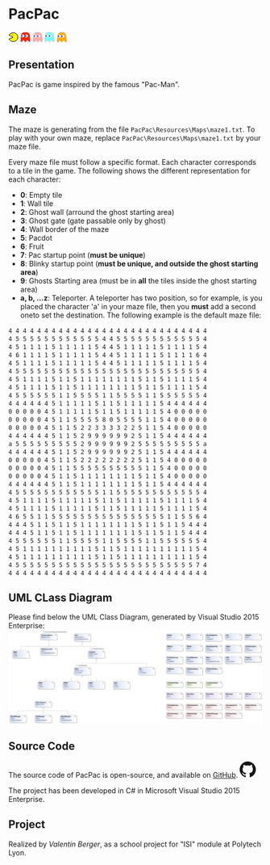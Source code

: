 
# PacPac #
![alt-logo][pac] ![alt-logo][blinky] ![alt-logo][pinky] ![alt-logo][inky] ![alt-logo][clyde]
## Presentation ##
PacPac is game inspired by the famous "Pac-Man".

## Maze ##
The maze is generating from the file `PacPac\Resources\Maps\maze1.txt`. To play with your own maze, replace `PacPac\Resources\Maps\maze1.txt` by your maze file.

Every maze file must follow a specific format. Each character corresponds to a tile in the game. The following shows the different representation for each character:
* **0**: Empty tile
* **1**: Wall tile
* **2**: Ghost wall (arround the ghost starting area)
* **3**: Ghost gate (gate passable only by ghost)
* **4**: Wall border of the maze
* **5**: Pacdot
* **6**: Fruit
* **7**: Pac startup point (**must be unique**)
* **8**: Blinky startup point (**must be unique, and outside the ghost starting area**)
* **9**: Ghosts Starting area (must be in **all** the tiles inside the ghost starting area)
* **a, b, ...z**: Teleporter. A teleporter has two position, so for example, is you placed the character 'a' in your maze file, then you **must** add a second oneto set the destination.
The following example is the default maze file:
```text
4 4 4 4 4 4 4 4 4 4 4 4 4 4 4 4 4 4 4 4 4 4 4 4 4 4 4 4
4 5 5 5 5 5 5 5 5 5 5 5 5 4 4 5 5 5 5 5 5 5 5 5 5 5 5 4
4 5 1 1 1 1 5 1 1 1 1 1 5 4 4 5 1 1 1 1 1 5 1 1 1 1 5 4
4 6 1 1 1 1 5 1 1 1 1 1 5 4 4 5 1 1 1 1 1 5 1 1 1 1 6 4
4 5 1 1 1 1 5 1 1 1 1 1 5 4 4 5 1 1 1 1 1 5 1 1 1 1 5 4
4 5 5 5 5 5 5 5 5 5 5 5 5 5 5 5 5 5 5 5 5 5 5 5 5 5 5 4
4 5 1 1 1 1 5 1 1 5 1 1 1 1 1 1 1 1 5 1 1 5 1 1 1 1 5 4
4 5 1 1 1 1 5 1 1 5 1 1 1 1 1 1 1 1 5 1 1 5 1 1 1 1 5 4
4 5 5 5 5 5 5 1 1 5 5 5 5 1 1 5 5 5 5 1 1 5 5 5 5 5 5 4
4 4 4 4 4 4 5 1 1 1 1 1 5 1 1 5 1 1 1 1 1 5 4 4 4 4 4 4
0 0 0 0 0 4 5 1 1 1 1 1 5 1 1 5 1 1 1 1 1 5 4 0 0 0 0 0
0 0 0 0 0 4 5 1 1 5 5 5 5 8 0 5 5 5 5 1 1 5 4 0 0 0 0 0
0 0 0 0 0 4 5 1 1 5 2 2 3 3 3 3 2 2 5 1 1 5 4 0 0 0 0 0
4 4 4 4 4 4 5 1 1 5 2 9 9 9 9 9 9 2 5 1 1 5 4 4 4 4 4 4
a 5 5 5 5 5 5 5 5 5 2 9 9 9 9 9 9 2 5 5 5 5 5 5 5 5 5 a
4 4 4 4 4 4 5 1 1 5 2 9 9 9 9 9 9 2 5 1 1 5 4 4 4 4 4 4
0 0 0 0 0 4 5 1 1 5 2 2 2 2 2 2 2 2 5 1 1 5 4 0 0 0 0 0
0 0 0 0 0 4 5 1 1 5 5 5 5 5 5 5 5 5 5 1 1 5 4 0 0 0 0 0
0 0 0 0 0 4 5 1 1 5 1 1 1 1 1 1 1 1 5 1 1 5 4 0 0 0 0 0
4 4 4 4 4 4 5 1 1 5 1 1 1 1 1 1 1 1 5 1 1 5 4 4 4 4 4 4
4 5 5 5 5 5 5 5 5 5 5 5 5 1 1 5 5 5 5 5 5 5 5 5 5 5 5 4
4 5 1 1 1 1 5 1 1 1 1 1 5 1 1 5 1 1 1 1 1 5 1 1 1 1 5 4
4 5 1 1 1 1 5 1 1 1 1 1 5 1 1 5 1 1 1 1 1 5 1 1 1 1 5 4
4 6 5 5 1 1 5 5 5 5 5 5 5 5 5 5 5 5 5 5 5 5 1 1 5 5 6 4
4 4 4 5 1 1 5 1 1 5 1 1 1 1 1 1 1 1 5 1 1 5 1 1 5 4 4 4
4 4 4 5 1 1 5 1 1 5 1 1 1 1 1 1 1 1 5 1 1 5 1 1 5 4 4 4
4 5 5 5 5 5 5 1 1 5 5 5 5 1 1 5 5 5 5 1 1 5 5 5 5 5 5 4
4 5 1 1 1 1 1 1 1 1 1 1 5 1 1 5 1 1 1 1 1 1 1 1 1 1 5 4
4 5 1 1 1 1 1 1 1 1 1 1 5 1 1 5 1 1 1 1 1 1 1 1 1 1 5 4
4 5 5 5 5 5 5 5 5 5 5 5 5 5 5 5 5 5 5 5 5 5 5 5 5 5 7 4
4 4 4 4 4 4 4 4 4 4 4 4 4 4 4 4 4 4 4 4 4 4 4 4 4 4 4 4
```

## UML CLass Diagram ##
Please find below the UML Class Diagram, generated by Visual Studio 2015 Enterprise:
![alt-logo][uml-class-diagram]

## Source Code ##
The source code of PacPac is open-source, and available on [GitHub](https://github.com/Cynnexis/PacPac). ![alt text][github-logo]

The project has been developed in C# in Microsoft Visual Studio 2015 Enterprise.

## Project ##
Realized by *Valentin Berger*, as a school project for "ISI" module at Polytech Lyon.

[pac]: PacPac/PacPacContent/Images/pacman_lc.png
[blinky]: PacPac/PacPacContent/Images/ghost_blinky.png
[pinky]: PacPac/PacPacContent/Images/ghost_pinky.png
[inky]: PacPac/PacPacContent/Images/ghost_inky.png
[clyde]: PacPac/PacPacContent/Images/ghost_clyde.png
[github-logo]: GitHub-Mark-32px.png
[uml-class-diagram]: PacPac.png